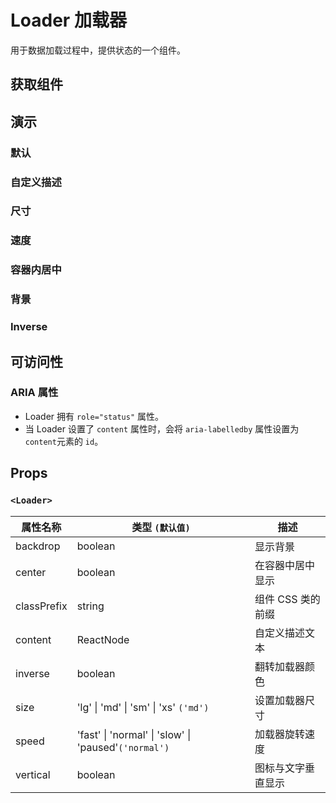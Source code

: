 # Loader 加载器

用于数据加载过程中，提供状态的一个组件。

## 获取组件

<!--{include:<import-guide>}-->

## 演示

### 默认

<!--{include:`basic.md`}-->

### 自定义描述

<!--{include:`content.md`}-->

### 尺寸

<!--{include:`size.md`}-->

### 速度

<!--{include:`speed.md`}-->

### 容器内居中

<!--{include:`center.md`}-->

### 背景

<!--{include:`backdrop.md`}-->

### Inverse

<!--{include:`inverse.md`}-->

## 可访问性

### ARIA 属性

- Loader 拥有 `role="status"` 属性。
- 当 Loader 设置了 `content` 属性时，会将 `aria-labelledby` 属性设置为 `content`元素的 `id`。

## Props

### `<Loader>`

| 属性名称    | 类型 `(默认值)`                                      | 描述               |
| ----------- | ---------------------------------------------------- | ------------------ |
| backdrop    | boolean                                              | 显示背景           |
| center      | boolean                                              | 在容器中居中显示   |
| classPrefix | string                                               | 组件 CSS 类的前缀  |
| content     | ReactNode                                            | 自定义描述文本     |
| inverse     | boolean                                              | 翻转加载器颜色     |
| size        | 'lg' \| 'md' \| 'sm' \| 'xs' `('md')`                | 设置加载器尺寸     |
| speed       | 'fast' \| 'normal' \| 'slow' \| 'paused'`('normal')` | 加载器旋转速度     |
| vertical    | boolean                                              | 图标与文字垂直显示 |
